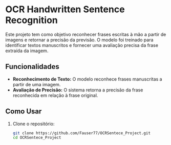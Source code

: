 # OCR Handwritten Sentence Recognition

Este projeto tem como objetivo reconhecer frases escritas à mão a partir de imagens e retornar a precisão da previsão. O modelo foi treinado para identificar textos manuscritos e fornecer uma avaliação precisa da frase extraída da imagem.

## Funcionalidades

- **Reconhecimento de Texto:** O modelo reconhece frases manuscritas a partir de uma imagem.
- **Avaliação de Precisão:** O sistema retorna a precisão da frase reconhecida em relação à frase original.

## Como Usar

1. Clone o repositório:
   ```bash
   git clone https://github.com/Fauser77/OCRSentece_Project.git
   cd OCRSentece_Project
